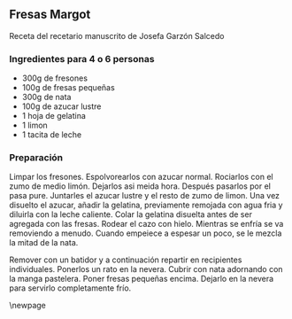## Fresas Margot

Receta del recetario manuscrito de Josefa Garzón Salcedo

### Ingredientes para 4 o 6 personas

- 300g de fresones
- 100g de fresas pequeñas
- 300g de nata
- 100g de azucar lustre
- 1 hoja de gelatina
- 1 limon
- 1 tacita de leche

### Preparación

Limpar los fresones.
Espolvorearlos con azucar normal.
Rociarlos con el zumo de medio limón.
Dejarlos asi meida hora.
Después pasarlos por el pasa pure.
Juntarles el azucar lustre y el resto de zumo de limon.
Una vez disuelto el azucar, añadir la gelatina, previamente remojada con agua fria y diluirla con la leche caliente.
Colar la gelatina disuelta antes de ser agregada con las fresas.
Rodear el cazo con hielo.
Mientras se enfría se va removiendo a menudo.
Cuando empeiece a espesar un poco, se le mezcla la mitad de la nata.

Remover con un batidor y a continuación repartir en recipientes individuales.
Ponerlos un rato en la nevera.
Cubrir con nata adornando con la manga pastelera.
Poner fresas pequeñas encima.
Dejarlo en la nevera para servirlo completamente frío.

\newpage

